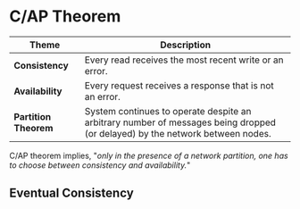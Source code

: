 # C/AP Theorem

| Theme                 | Description                                                  |
| --------------------- | ------------------------------------------------------------ |
| **Consistency**       | Every read receives the most recent write or an error.       |
| **Availability**      | Every request receives a response that is not an error.      |
| **Partition Theorem** | System continues to operate despite an arbitrary number of messages being dropped (or delayed) by the network between nodes. |

C/AP theorem implies, "*only in the presence of a network partition, one has to choose between consistency and availability.*"

## Eventual Consistency

